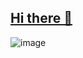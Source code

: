 ## [Hi there 👋](https://medium.com/@khangnhan)
![image](https://github.com/user-attachments/assets/d8d5b2bb-a6fd-4f8f-833d-0f4f47dea813)

<!--
**AlreadyCo/AlreadyCo** is a ✨ _special_ ✨ repository because its `README.md` (this file) appears on your GitHub profile.

Here are some ideas to get you started:

- 🔭 I’m currently working on ...
- 🌱 I’m currently learning ...
- 👯 I’m looking to collaborate on ...
- 🤔 I’m looking for help with ...
- 💬 Ask me about ...
- 📫 How to reach me: ...
- 😄 Pronouns: ...
- ⚡ Fun fact: ...
-->
